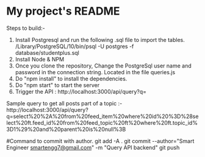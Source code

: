 # My project's README

Steps to build:-
1) Install Postgresql and run the following .sql file to import the tables.
/Library/PostgreSQL/10/bin/psql -U postgres -f database/studentplus.sql
2) Install Node & NPM
3) Once you clone the repository, Change the PostgreSql user name and password in the connection string. Located in the file queries.js
4) Do "npm install" to install the dependencies.
5) Do "npm start" to start the server
6) Trigger the API : http://localhost:3000/api/query?q=<URL encoded sql query>

Sample query to get all posts part of a topic :-
http://localhost:3000/api/query?q=select%20%2A%20from%20feed_item%20where%20id%20%3D%28select%20ft.feed_id%20from%20feed_topic%20ft%20where%20ft.topic_id%3D1%29%20and%20parent%20is%20null%3B




#Command to commit with author.
git add -A .
git commit --author="Smart Engineer <smartengg7@gmail.com>" -m "Query API backend"
git push
